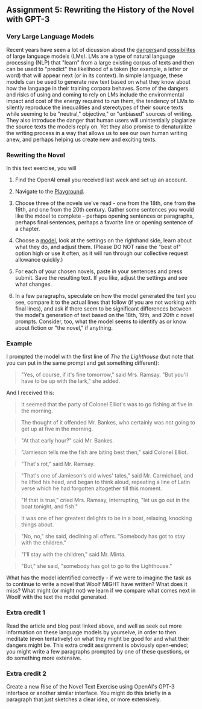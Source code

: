 ## Assignment 5: Rewriting the History of the Novel with GPT-3

### Very Large Language Models

Recent years have seen a lot of dicussion about the [dangers](https://dl.acm.org/doi/pdf/10.1145/3442188.3445922)and [possibilites](https://tedunderwood.com/) of large language models (LMs). LMs are a type of natural language processing (NLP) that "learn" from a large existing corpus of texts and then can be used to "predict" the likelihood of a token (for example, a letter or word) that will appear next (or in its context). In simple language, these models can be used to generate new text based on what they know about how the language in their training corpora behaves. Some of the dangers and risks of using and coming to rely on LMs include the environmental impact and cost of the energy required to run them, the tendency of LMs to silently reproduce the inequalities and stereotypes of their source texts while seeming to be "neutral," objective," or "unbiased" sources of writing. They also introduce the danger that human users will unintentially plagiarize the source texts the models reply on. Yet they also promise to denaturalize the writing process in a way that allows us to see our own human writing anew, and perhaps helping us create new and exciting texts.

### Rewriting the Novel

In this text exercise, you will

1. Find the OpenAI email you received last week and set up an account.

2. Navigate to the [Playground](https://beta.openai.com/playground).

3. Choose three of the novels we've read - one from the 18th, one from the 19th, and one from the 20th century. Gather some sentences you would like the mdoel to complete - perhaps opening sentences or paragraphs, perhaps final sentences, perhaps a favorite line or opening sentence of a chapter.

4. Choose a [model](https://beta.openai.com/docs/models/finding-the-right-model), look at the settings on the righthand side, learn about what they do, and adjust them. (Please DO NOT raise the "best of" option high or use it often, as it will run through our collective request allowance quickly.)

5. For each of your chosen novels, paste in your sentences and press submit. Save the resulting text. If you like, adjust the settings and see what changes.

6. In a few paragraphs, speculate on how the model generated the text you see, compare it to the actual lines that follow (if you are not working with final lines), and ask if there seem to be significant differences between the model's generation of text based on the 18th, 19th, and 20th c novel prompts. Consider, too, what the model seems to identify as or know about fiction or "the novel," if anything.

### Example

I prompted the model with the first line of *The the Lighthouse* (but note that you can put in the same prompt and get something different):

> "Yes, of course, if it's fine tomorrow," said Mrs. Ramsay. "But you'll have to be up with the lark," she added.

And I received this:

>It seemed that the party of Colonel Elliot's was to go fishing at five in the morning.

>The thought of it offended Mr. Bankes, who certainly was not going to get up at five in the morning.

>"At that early hour?" said Mr. Bankes.

>"Jamieson tells me the fish are biting best then," said Colonel Elliot.

>"That's rot," said Mr. Ramsay.

>"That's one of Jamieson's old wives' tales," said Mr. Carmichael, and he lifted his head, and began to think aloud, repeating a line of Latin verse which he had forgotten altogether till this moment.

>"If that is true," cried Mrs. Ramsay, interrupting, "let us go out in the boat tonight, and fish."

>It was one of her greatest delights to be in a boat, relaxing, knocking things about.

>"No, no," she said, declining all offers. "Somebody has got to stay with the children."

>"I'll stay with the children," said Mr. Minta.

>"But," she said, "somebody has got to go to the Lighthouse."

What has the model identified correctly - if we were to imagine the task as to continue to write a novel that Woolf MIGHT have written? What does it miss? What might (or might not) we learn if we compare what comes next in Woolf with the text the model generated.

### Extra credit 1

Read the article and blog post linked above, and well as seek out more information on these language models by yourselve, in order to then meditate (even tentatively) on what they might be good for and what their dangers might be. This extra credit assignment is obviously open-ended; you might write a few paragraphs prompted by one of these questions, or do something more extensive.

### Extra credit 2

Create a new Rise of the Novel Text Exercise using OpenAI's GPT-3 interface or another similar interface. You might do this briefly in a paragraph that just sketches a clear idea, or more extensively.
